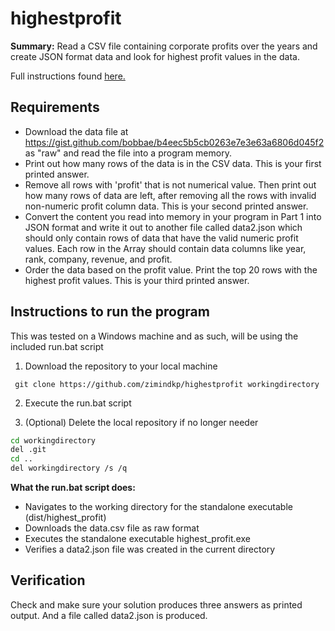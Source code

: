  # highestprofit

**Summary:** Read a CSV file containing corporate profits over the years and create JSON format data and look for highest profit values in the data.

Full instructions found [here.](https://github.com/bobbae/gcp/tree/main/challenges/highest-profit) 

## Requirements

 - Download the data file at https://gist.github.com/bobbae/b4eec5b5cb0263e7e3e63a6806d045f2 as "raw" and read the file into a program memory.
 - Print out how many rows of the data is in the CSV data. This is your first printed answer.
 - Remove all rows with 'profit' that is not numerical value. Then print out how many rows of data are left, after removing all the rows with invalid non-numeric profit column data. This is your second printed answer.
 - Convert the content you read into memory in your program in Part 1 into JSON format and write it out to another file called data2.json which should only contain rows of data that have the valid numeric profit values. Each row in the Array should contain data columns like year, rank, company, revenue, and profit.
 - Order the data based on the profit value. Print the top 20 rows with the highest profit values. This is your third printed answer.

## Instructions to run the program
This was tested on a Windows machine and as such, will be using the included run.bat script


1. Download the repository to your local machine

  ` git clone https://github.com/zimindkp/highestprofit workingdirectory`
  
2. Execute the run.bat script 

3. (Optional) Delete the local repository if no longer needer

```bash
cd workingdirectory
del .git
cd ..
del workingdirectory /s /q
```

**What the run.bat script does:**
- Navigates to the working directory for the standalone executable (dist/highest_profit)
- Downloads the data.csv file as raw format
- Executes the standalone executable highest_profit.exe
- Verifies a data2.json file was created in the current directory

## Verification
Check and make sure your solution produces three answers as printed output. And a file called data2.json is produced.
